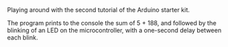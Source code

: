 Playing around with the second tutorial of the Arduino starter kit.

The program prints to the console the sum of 5 + 188, and followed by the blinking of an LED on the microcontroller, with a one-second delay between each blink.